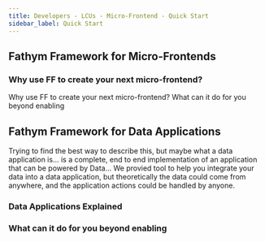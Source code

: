 ```yaml
---
title: Developers - LCUs - Micro-Frontend - Quick Start
sidebar_label: Quick Start
---
```


## Fathym Framework for Micro-Frontends

### Why use FF to create your next micro-frontend?

Why use FF to create your next micro-frontend?  What can it do for you beyond enabling

## Fathym Framework for Data Applications

Trying to find the best way to describe this, but maybe what a data application is... is a complete, end to end implementation of an application that can be powered by Data...  We provied tool to help you integrate your data into a data application, but theoretically the data could come from anywhere, and the application actions could be handled by anyone.

### Data Applications Explained

### What can it do for you beyond enabling 
